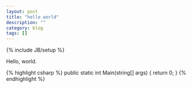 ```yaml
---
layout: post
title: "hello world"
description: ""
category: blog
tags: []
---
```

{% include JB/setup %}

Hello, world.

{% highlight csharp %}
public static int Main(string[] args)
{
	return 0;
}
{% endhighlight %}

